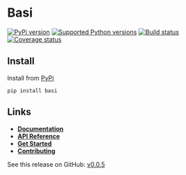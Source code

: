 # Basi


[![PyPi version][pypi-image]][pypi-link]
[![Supported Python versions][pyversions-image]][pyversions-link]
[![Build status][ci-image]][ci-link]
[![Coverage status][codecov-image]][codecov-link]




## Install

Install from [PyPi](https://pypi.org/project/basi/)

```
pip install basi
```

## Links

- __[Documentation][docs-link]__
- __[API Reference][api-docs-link]__
- __[Get Started][install-link]__
- __[Contributing][contributing-link]__



[docs-link]: https://davidkyalo.github.io/basi/
[api-docs-link]: https://davidkyalo.github.io/basi/
[install-link]: https://davidkyalo.github.io/basi/install.html
[contributing-link]: https://davidkyalo.github.io/basi/contributing.html
[pypi-image]: https://img.shields.io/pypi/v/basi.svg?color=%233d85c6
[pypi-link]: https://pypi.python.org/pypi/basi
[pyversions-image]: https://img.shields.io/pypi/pyversions/basi.svg
[pyversions-link]: https://pypi.python.org/pypi/basi
[ci-image]: https://github.com/davidkyalo/basi/actions/workflows/workflow.yaml/badge.svg?event=push&branch=master
[ci-link]: https://github.com/davidkyalo/basi/actions?query=workflow%3ACI%2FCD+event%3Apush+branch%3Amaster
[codecov-image]: https://codecov.io/gh/davidkyalo/basi/branch/master/graph/badge.svg
[codecov-link]: https://codecov.io/gh/davidkyalo/basi


See this release on GitHub: [v0.0.5](https://github.com/davidkyalo/basi/releases/tag/0.0.5)
